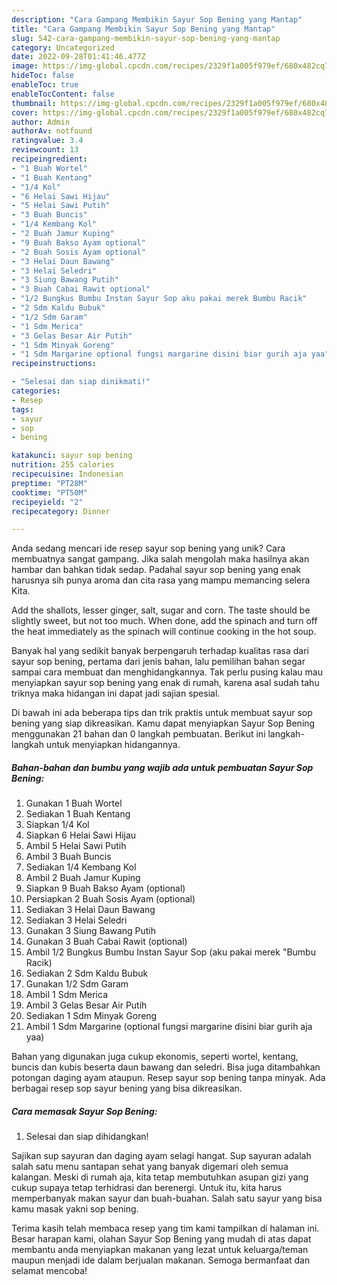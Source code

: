 ```yaml
---
description: "Cara Gampang Membikin Sayur Sop Bening yang Mantap"
title: "Cara Gampang Membikin Sayur Sop Bening yang Mantap"
slug: 542-cara-gampang-membikin-sayur-sop-bening-yang-mantap
category: Uncategorized
date: 2022-09-28T01:41:46.477Z
image: https://img-global.cpcdn.com/recipes/2329f1a005f979ef/680x482cq70/sayur-sop-bening-foto-resep-utama.jpg
hideToc: false
enableToc: true
enableTocContent: false
thumbnail: https://img-global.cpcdn.com/recipes/2329f1a005f979ef/680x482cq70/sayur-sop-bening-foto-resep-utama.jpg
cover: https://img-global.cpcdn.com/recipes/2329f1a005f979ef/680x482cq70/sayur-sop-bening-foto-resep-utama.jpg
author: Admin
authorAv: notfound
ratingvalue: 3.4
reviewcount: 13
recipeingredient:
- "1 Buah Wortel"
- "1 Buah Kentang"
- "1/4 Kol"
- "6 Helai Sawi Hijau"
- "5 Helai Sawi Putih"
- "3 Buah Buncis"
- "1/4 Kembang Kol"
- "2 Buah Jamur Kuping"
- "9 Buah Bakso Ayam optional"
- "2 Buah Sosis Ayam optional"
- "3 Helai Daun Bawang"
- "3 Helai Seledri"
- "3 Siung Bawang Putih"
- "3 Buah Cabai Rawit optional"
- "1/2 Bungkus Bumbu Instan Sayur Sop aku pakai merek Bumbu Racik"
- "2 Sdm Kaldu Bubuk"
- "1/2 Sdm Garam"
- "1 Sdm Merica"
- "3 Gelas Besar Air Putih"
- "1 Sdm Minyak Goreng"
- "1 Sdm Margarine optional fungsi margarine disini biar gurih aja yaa"
recipeinstructions:

- "Selesai dan siap dinikmati!"
categories:
- Resep
tags:
- sayur
- sop
- bening

katakunci: sayur sop bening 
nutrition: 255 calories
recipecuisine: Indonesian
preptime: "PT28M"
cooktime: "PT50M"
recipeyield: "2"
recipecategory: Dinner

---
```





Anda sedang mencari ide resep sayur sop bening yang unik? Cara membuatnya sangat gampang. Jika salah mengolah maka hasilnya akan hambar dan bahkan tidak sedap. Padahal sayur sop bening yang enak harusnya sih punya aroma dan cita rasa yang mampu memancing selera Kita.





Add the shallots, lesser ginger, salt, sugar and corn. The taste should be slightly sweet, but not too much. When done, add the spinach and turn off the heat immediately as the spinach will continue cooking in the hot soup.

Banyak hal yang sedikit banyak berpengaruh terhadap kualitas rasa dari sayur sop bening, pertama dari jenis bahan, lalu pemilihan bahan segar sampai cara membuat dan menghidangkannya. Tak perlu pusing kalau mau menyiapkan sayur sop bening yang enak di rumah, karena asal sudah tahu triknya maka hidangan ini dapat jadi sajian spesial.






Di bawah ini ada beberapa tips dan trik praktis untuk membuat sayur sop bening yang siap dikreasikan. Kamu dapat menyiapkan Sayur Sop Bening menggunakan 21 bahan dan 0 langkah pembuatan. Berikut ini langkah-langkah untuk menyiapkan hidangannya.

<!--inarticleads1-->

##### Bahan-bahan dan bumbu yang wajib ada untuk pembuatan Sayur Sop Bening:

1. Gunakan 1 Buah Wortel
1. Sediakan 1 Buah Kentang
1. Siapkan 1/4 Kol
1. Siapkan 6 Helai Sawi Hijau
1. Ambil 5 Helai Sawi Putih
1. Ambil 3 Buah Buncis
1. Sediakan 1/4 Kembang Kol
1. Ambil 2 Buah Jamur Kuping
1. Siapkan 9 Buah Bakso Ayam (optional)
1. Persiapkan 2 Buah Sosis Ayam (optional)
1. Sediakan 3 Helai Daun Bawang
1. Sediakan 3 Helai Seledri
1. Gunakan 3 Siung Bawang Putih
1. Gunakan 3 Buah Cabai Rawit (optional)
1. Ambil 1/2 Bungkus Bumbu Instan Sayur Sop (aku pakai merek &#34;Bumbu Racik)
1. Sediakan 2 Sdm Kaldu Bubuk
1. Gunakan 1/2 Sdm Garam
1. Ambil 1 Sdm Merica
1. Ambil 3 Gelas Besar Air Putih
1. Sediakan 1 Sdm Minyak Goreng
1. Ambil 1 Sdm Margarine (optional fungsi margarine disini biar gurih aja yaa)


Bahan yang digunakan juga cukup ekonomis, seperti wortel, kentang, buncis dan kubis beserta daun bawang dan seledri. Bisa juga ditambahkan potongan daging ayam ataupun. Resep sayur sop bening tanpa minyak. Ada berbagai resep sop sayur bening yang bisa dikreasikan. 

<!--inarticleads2-->

##### Cara memasak Sayur Sop Bening:


1. Selesai dan siap dihidangkan!

Sajikan sup sayuran dan daging ayam selagi hangat. Sup sayuran adalah salah satu menu santapan sehat yang banyak digemari oleh semua kalangan. Meski di rumah aja, kita tetap membutuhkan asupan gizi yang cukup supaya tetap terhidrasi dan berenergi. Untuk itu, kita harus memperbanyak makan sayur dan buah-buahan. Salah satu sayur yang bisa kamu masak yakni sop bening. 

Terima kasih telah membaca resep yang tim kami tampilkan di halaman ini. Besar harapan kami, olahan Sayur Sop Bening yang mudah di atas dapat membantu anda menyiapkan makanan yang lezat untuk keluarga/teman maupun menjadi ide dalam berjualan makanan. Semoga bermanfaat dan selamat mencoba!
